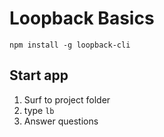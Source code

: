 # Loopback Basics

`npm install -g loopback-cli`

## Start app
1. Surf to project folder
2. type `lb`
3. Answer questions
